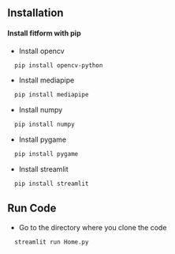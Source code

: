 
## Installation

#### Install fitform with pip

* Install opencv

```bash
  pip install opencv-python
```

* Install mediapipe

```bash
  pip install mediapipe
```

* Install numpy

```bash
  pip install numpy
```

* Install pygame

```bash
  pip install pygame
```

* Install streamlit

```bash
  pip install streamlit
```

## Run Code

* Go to the directory where you clone the code  

```bash
  streamlit run Home.py
```